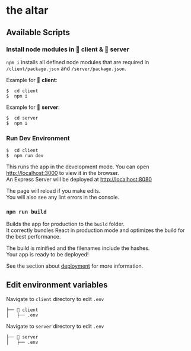 # the altar

## Available Scripts

### Install node modules in 📁 client & 📁 server

`npm i` installs all defined node modules that are required in `/client/package.json` and `/server/package.json`.

Example for 📁 **client**:

```terminal
$  cd client
$  npm i
```

Example for 📁 **server**:

```terminal
$  cd server
$  npm i
```

### Run Dev Environment

```terminal
$  cd client
$  npm run dev
```

This runs the app in the development mode.
You can open [http://localhost:3000](http://localhost:3000) to view it in the browser.\
An Express Server will be deployed at [http://localhost:8080](http://localhost:8080)

The page will reload if you make edits.\
You will also see any lint errors in the console.

### `npm run build`

Builds the app for production to the `build` folder.\
It correctly bundles React in production mode and optimizes the build for the best performance.

The build is minified and the filenames include the hashes.\
Your app is ready to be deployed!

See the section about [deployment](https://facebook.github.io/create-react-app/docs/deployment) for more information.

## Edit environment variables

Navigate to `client` directory to edit `.env`

```terminal
├── 📁 client
│   ├── .env
```

Navigate to `server` directory to edit `.env`

```terminal
├── 📁 server
│   ├── .env
```

